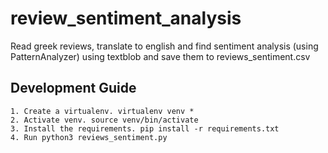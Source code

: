 # review_sentiment_analysis
Read greek reviews, translate to english and find sentiment analysis (using PatternAnalyzer) using textblob and save them to reviews_sentiment.csv


## Development Guide

    1. Create a virtualenv. virtualenv venv *
    2. Activate venv. source venv/bin/activate
    3. Install the requirements. pip install -r requirements.txt
    4. Run python3 reviews_sentiment.py
    
    
